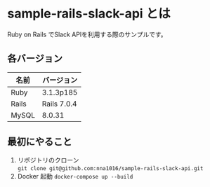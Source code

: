 # sample-rails-slack-api とは

Ruby on Rails でSlack APIを利用する際のサンプルです。

## 各バージョン
| 名前 | バージョン |
| ---- | ---- |
| Ruby  | 3.1.3p185 |
| Rails | Rails 7.0.4 |
| MySQL | 8.0.31 | 

## 最初にやること

1. リポジトリのクローン   
`git clone git@github.com:nna1016/sample-rails-slack-api.git`
2. Docker 起動
`docker-compose up --build`
